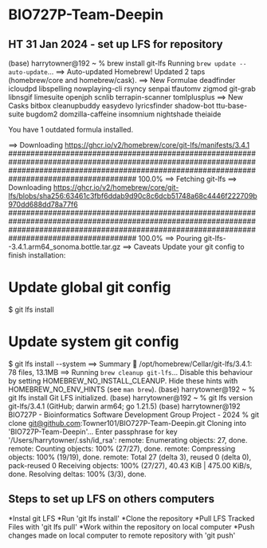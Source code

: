 # BIO727P-Team-Deepin

## HT 31 Jan 2024 - set up LFS for repository 
 
(base) harrytowner@192 ~ % brew install git-lfs
Running `brew update --auto-update`...
==> Auto-updated Homebrew!
Updated 2 taps (homebrew/core and homebrew/cask).
==> New Formulae
deadfinder               icloudpd                 libspelling              nowplaying-cli           rsyncy                   senpai                   tfautomv                 zigmod
git-grab                 libnsgif                 limesuite                openjph                  scnlib                   terrapin-scanner         tomlplusplus
==> New Casks
bitbox                            cleanupbuddy                      easydevo                          lyricsfinder                      shadow-bot                        ttu-base-suite
bugdom2                           domzilla-caffeine                 insomnium                         nightshade                        theiaide

You have 1 outdated formula installed.

==> Downloading https://ghcr.io/v2/homebrew/core/git-lfs/manifests/3.4.1
##################################################################################################################################################################################################### 100.0%
==> Fetching git-lfs
==> Downloading https://ghcr.io/v2/homebrew/core/git-lfs/blobs/sha256:63461c3fbf6ddab9d90c8c6dcb51748a68c4446f222709b970dd688dd78a77f6
##################################################################################################################################################################################################### 100.0%
==> Pouring git-lfs--3.4.1.arm64_sonoma.bottle.tar.gz
==> Caveats
Update your git config to finish installation:

  # Update global git config
  $ git lfs install

  # Update system git config
  $ git lfs install --system
==> Summary
🍺  /opt/homebrew/Cellar/git-lfs/3.4.1: 78 files, 13.1MB
==> Running `brew cleanup git-lfs`...
Disable this behaviour by setting HOMEBREW_NO_INSTALL_CLEANUP.
Hide these hints with HOMEBREW_NO_ENV_HINTS (see `man brew`).
(base) harrytowner@192 ~ % git lfs install
Git LFS initialized.
(base) harrytowner@192 ~ % git lfs version
git-lfs/3.4.1 (GitHub; darwin arm64; go 1.21.5)
(base) harrytowner@192 BIO727P - Bioinformatics Software Development Group Project - 2024 % git clone git@github.com:Towner101/BIO727P-Team-Deepin.git
Cloning into 'BIO727P-Team-Deepin'...
Enter passphrase for key '/Users/harrytowner/.ssh/id_rsa': 
remote: Enumerating objects: 27, done.
remote: Counting objects: 100% (27/27), done.
remote: Compressing objects: 100% (19/19), done.
remote: Total 27 (delta 3), reused 0 (delta 0), pack-reused 0
Receiving objects: 100% (27/27), 40.43 KiB | 475.00 KiB/s, done.
Resolving deltas: 100% (3/3), done.

## Steps to set up LFS on others computers 

*Instal git LFS
*Run 'git lfs install'
*Clone the repository 
*Pull LFS Tracked Files with 'git lfs pull'
*Work within the repository on local computer 
*Push changes made on local computer to remote repository with 'git push' 
